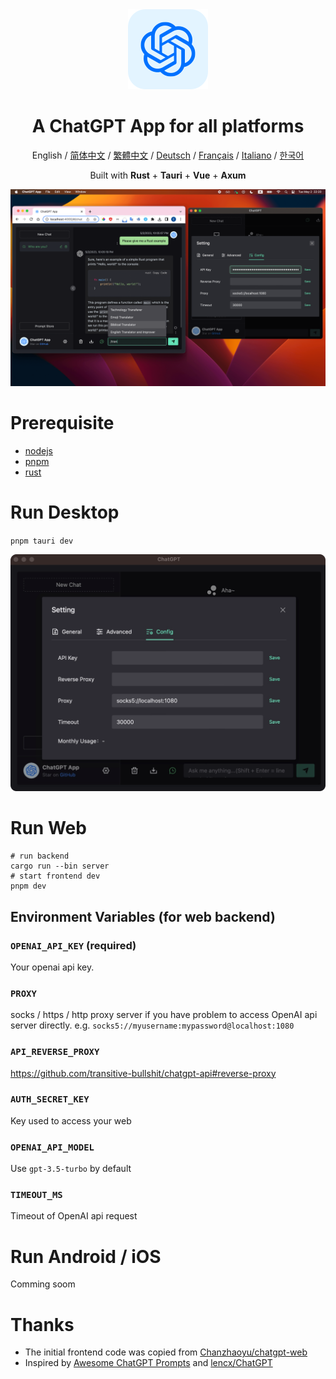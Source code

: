 <div align="center">
<img src="./public/favicon.svg" alt="icon"/>

<h1 align="center">A ChatGPT App for all platforms</h1>

English / [简体中文](./docs/README-zh-CN.md) / [繁體中文](./docs/README-zh-TW.md) / [Deutsch](./docs/README-de-DE.md) / [Français](./docs/README-fr-FR.md) / [Italiano](./docs/README-it-IT.md) / [한국어](./docs/README-kr-KR.md)

Built with <b>Rust</b> + <b>Tauri</b> + <b>Vue</b> + <b>Axum</b>

![cover](./docs/images/screenshot.png)

</div>

# Prerequisite
- [nodejs](https://nodejs.org/)
- [pnpm](https://pnpm.io/)
- [rust](https://rustup.rs/)

# Run Desktop

`pnpm tauri dev`

![desktop](docs/images/desktop.png)

# Run Web

```
# run backend
cargo run --bin server
# start frontend dev
pnpm dev
```

## Environment Variables (for web backend)

### `OPENAI_API_KEY` (required)
Your openai api key.

### `PROXY`
socks / https / http proxy server if you have problem to access OpenAI api server directly. e.g.
`socks5://myusername:mypassword@localhost:1080`

### `API_REVERSE_PROXY`
https://github.com/transitive-bullshit/chatgpt-api#reverse-proxy

### `AUTH_SECRET_KEY`
Key used to access your web

### `OPENAI_API_MODEL`
Use `gpt-3.5-turbo` by default

### `TIMEOUT_MS`
Timeout of OpenAI api request

# Run Android / iOS

Comming soom

# Thanks
- The initial frontend code was copied from [Chanzhaoyu/chatgpt-web](https://github.com/Chanzhaoyu/chatgpt-web)
- Inspired by [Awesome ChatGPT Prompts](https://github.com/f/awesome-chatgpt-prompts) and [lencx/ChatGPT](https://github.com/lencx/ChatGPT)
